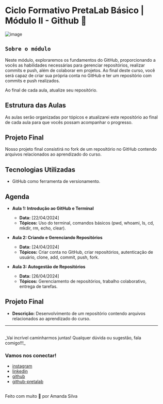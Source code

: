 # Ciclo Formativo PretaLab Básico | Módulo II - Github 🚀 

![image](https://media.giphy.com/media/968taxwNaAXqZASdcn/giphy.gif)

## `Sobre o módulo` 
Neste módulo, exploraremos os fundamentos do GitHub, proporcionando a vocês as habilidades necessárias para gerenciar repositórios, realizar commits e push, além de colaborar em projetos. Ao final deste curso, você será capaz de criar sua própria conta no GitHub e ter um repositório com commits e push realizados.

Ao final de cada aula, atualize seu repositório.

## Estrutura das Aulas

As aulas serão organizadas por tópicos e atualizarei este repositório ao final de cada aula para que vocês possam acompanhar o progresso.

## Projeto Final

Nosso projeto final consistirá no fork de um repositório no GitHub contendo arquivos relacionados ao aprendizado do curso.

## Tecnologias Utilizadas

- GitHub como ferramenta de versionamento.

## Agenda

- **Aula 1: Introdução ao GitHub e Terminal**
  - **Data:** [22/04/2024]
  - **Tópicos:** Uso do terminal, comandos básicos (pwd, whoami, ls, cd, mkdir, rm, echo, clear).

- **Aula 2: Criando e Gerenciando Repositórios**
  - **Data:** [24/04/2024]
  - **Tópicos:** Criar conta no GitHub, criar repositórios, autenticação de usuário, clone, add, commit, push, fork.

- **Aula 3: Autogestão de Repositórios**
  - **Data:** [26/04/2024]
  - **Tópicos:** Gerenciamento de repositórios, trabalho colaborativo, entrega de tarefas.

## Projeto Final

- **Descrição:** Desenvolvimento de um repositório contendo arquivos relacionados ao aprendizado do curso.
---
<br>
_Vai incrível caminharmos juntas! Qualquer dúvida ou sugestão, fala comigo!!!_
<br>

### Vamos nos conectar!

- [instagram](https://www.instagram.com/mandysporai)
- [linkedin](https://www.linkedin.com/in/amanda-silva-dev/)
- [github](https://github.com/mandypry)
- [github-pretalab](https://github.com/asilvaolabi)

<br>
Feito com muito 🤎 por Amanda Silva
